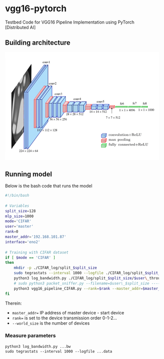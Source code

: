 # vgg16-pytorch
Testbed Code for VGG16 Pipeline Implementation using PyTorch [Distributed AI]

## Building architecture
![image](./imgs/vgg16-building-model-1.png)

<!-- Trong repository này chứa các cách cắt mô hình DenseNet khác nhau. Index của khối tương ứng vị trí cắt khối đó. Ví dụ trong `./pipeline_parallelism_3dev/`, file `./pipeline_3_5.py` nghĩa là dùng trên 3 thiết bị, phần cắt tại khối **3** và **5** -->

## Running model
Below is the bash code that runs the model
```bash
#!/bin/bash

# Variables
split_size=128
mlp_size=1000
mode='CIFAR'
user='master'
rank=0
master_addr='192.168.101.87'
interface='eno2'

# Training with CIFAR dataset
if [ $mode == 'CIFAR' ]
then
	mkdir -p ./CIFAR_log/split_$split_size
	sudo tegrastats --interval 1000 --logfile ./CIFAR_log/split_$split_size/$user\_usage.log &
	python3 log_bandwidth.py ./CIFAR_log/split_$split_size/$user\_throughput.log &
    # sudo python3 packet_sniffer.py --filename=$user\_$split_size ----ip1=192.168.101.31 --ip2=192.168.101.21 --ip3=192.168.101.24 &
	python3 vgg16_pipeline_CIFAR.py --rank=$rank --master_addr=$master_addr --master_port=23456 --world_size=3 --interface=$interface --split_size=$split_size
fi
```

Therein:
- `master_addr=` IP address of master device - start device
- `rank=` is set to the device transmission order 0-1-2...
- `--world_size` is the number of devices

### Measure parameters

```
python3 log_bandwidth.py ...bw
sudo tegrastats --interval 1000 --logfile ...data
```

